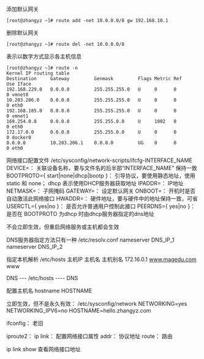 添加默认网关
```shell
[root@zhangyz ~]# route add -net 10.0.0.0/8 gw 192.168.10.1
```

删除默认网关
```shell
[root@zhangyz ~]# route del -net 10.0.0.0/8
```

表示以数字方式显示各主机信息
```shell
[root@zhangyz ~]# route -n    
Kernel IP routing table
Destination     Gateway         Genmask         Flags Metric Ref    Use Iface
192.168.229.0   0.0.0.0         255.255.255.0   U     0      0        0 vmnet8
10.203.206.0    0.0.0.0         255.255.255.0   U     0      0        0 eth0
192.168.185.0   0.0.0.0         255.255.255.0   U     0      0        0 vmnet1
169.254.0.0     0.0.0.0         255.255.0.0     U     1002   0        0 eth0
172.17.0.0      0.0.0.0         255.255.0.0     U     0      0        0 docker0
0.0.0.0         10.203.206.1    0.0.0.0         UG    0      0        0 eth0    
```

网络接口配置文件
/etc/sysconfig/network-scripts/ifcfg-INTERFACE_NAME
DEVICE=：        关联设备名称，要与文件名的后半部“INTERFACE_NAME” 保持一致
BOOTPROTO={ start|none|dhcp|bootp }：        引导协议，要使用静态地址，使用static 和 none； dhcp 表示使用DHCP服务器获取地址
IPADDR=：        IP地址
NETMASK=：    子网掩码
GATEWAY=：   设定默认网关
ONBOOT=：    开机时是否自动激活此网络接口
HWADDR=：    硬件地址，要与硬件中的地址保持一致，可省
USERCTL={ yes|no }：     是否允许普通用户控制此接口
PEERDNS={ yes|no }：     是否在 BOOTPROTO 为dhcp 时由dhcp服务器指定的dns地址

不会立即生效，但重启网络服务或主机都会生效


DNS服务器指定方法只有一种
/etc/resolv.conf
nameserver DNS_IP_1
nameserver DNS_IP_2

指定本机解析
/etc/hosts
主机IP        主机名         主机别名
172.16.0.1  www.magedu.com      www

DNS --- /etc/hosts ---- DNS

配置主机名
hostname HOSTNAME

立即生效，但不是永久有效：
/etc/sysconfig/network
NETWORKING=yes
NETWORKING_IPV6=no
HOSTNAME=hello.zhangyz.com

ifconfig：   老旧

iproute2：
ip
link：   配置网络接口属性
addr：   协议地址
route：  路由

ip link show        查看网络接口地址

